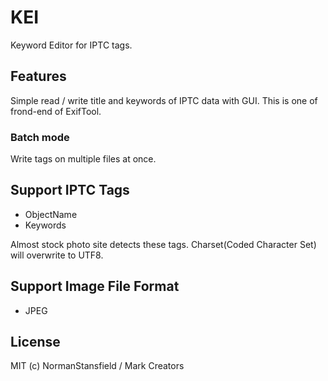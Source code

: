 # KEI

Keyword Editor for IPTC tags.

## Features
Simple read / write title and keywords of IPTC data with GUI.
This is one of frond-end of ExifTool.
### Batch mode
Write tags on multiple files at once.

## Support IPTC Tags

- ObjectName
- Keywords

Almost stock photo site detects these tags.
Charset(Coded Character Set) will overwrite to UTF8.

## Support Image File Format

- JPEG

## License
MIT (c) NormanStansfield / Mark Creators
